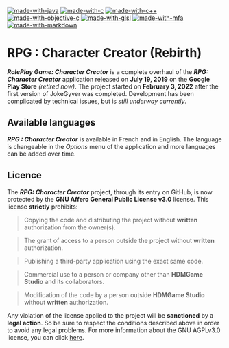 [![made-with-java](https://img.shields.io/badge/Made%20with-Java-009dcf.svg)](https://www.java.com/)
[![made-with-c](https://img.shields.io/badge/Made%20with-C-009dcf.svg)](https://en.wikipedia.org/wiki/C_(programming_language))
[![made-with-c++](https://img.shields.io/badge/Made%20with-C++-009dcf.svg)](https://en.wikipedia.org/wiki/C++)
[![made-with-objective-c](https://img.shields.io/badge/Made%20with-Objective%20C-009dcf.svg)](https://en.wikipedia.org/wiki/Objective-C)
[![made-with-glsl](https://img.shields.io/badge/Made%20with-GLSL-009dcf.svg)](https://en.wikipedia.org/wiki/OpenGL_Shading_Language)
[![made-with-mfa](https://img.shields.io/badge/Made%20with-Clickteam%20Fusion-009dcf.svg)](https://www.clickteam.com/fr/clickteam-fusion-2-5)
[![made-with-markdown](https://img.shields.io/badge/Made%20with-Markdown-009dcf.svg)](https://daringfireball.net/projects/markdown/)

# RPG : Character Creator (Rebirth)
***RolePlay Game: Character Creator*** is a complete overhaul of the ***RPG: Character Creator*** application released on **July 19, 2019** on the **Google Play Store** *(retired now)*. The project started on **February 3, 2022** after the first version of JokeGyver was completed. Development has been complicated by technical issues, but is *still underway currently*.

## Available languages
***RPG : Character Creator*** is available in French and in English. The language is changeable in the *Options* menu of the application and more languages can be added over time.

## Licence
The ***RPG: Character Creator*** project, through its entry on GitHub, is now protected by the **GNU Affero General Public License v3.0** license. This license **strictly** prohibits:
> Copying the code and distributing the project without **written** authorization from the owner(s).

> The grant of access to a person outside the project without **written** authorization.

> Publishing a third-party application using the exact same code.

> Commercial use to a person or company other than **HDMGame Studio** and its collaborators.

> Modification of the code by a person outside **HDMGame Studio** without **written** authorization.

Any violation of the license applied to the project will be **sanctioned** by a **legal action**. So be sure to respect the conditions described above in order to avoid any legal problems. For more information about the GNU AGPLv3.0 license, you can click [here](https://www.gnu.org/licenses/).
